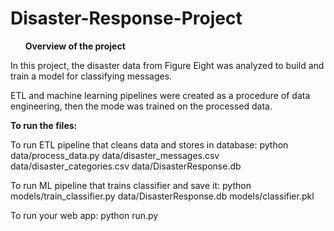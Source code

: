 
# Disaster-Response-Project
<b><ul>Overview of the project  </ul></b>

In this project, the disaster data from Figure Eight was analyzed to build and train a model for classifying messages.

ETL and machine learning pipelines were created as a procedure of data engineering, then the mode was trained on the processed data.

<b> To run the files: </b>

To run ETL pipeline that cleans data and stores in database:
 python data/process_data.py data/disaster_messages.csv data/disaster_categories.csv data/DisasterResponse.db

To run ML pipeline that trains classifier and save it:
 python models/train_classifier.py data/DisasterResponse.db models/classifier.pkl

To run your web app:
 python run.py
